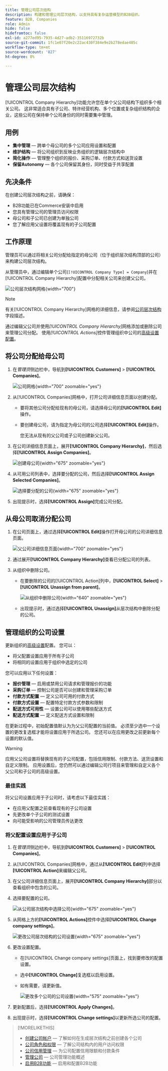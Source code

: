 ```yaml
---
title: 管理公司层次结构
description: 构建和管理公司层次结构，以支持具有复杂运营模型的B2B组织。
feature: B2B, Companies
role: Admin
hide: false
hidefromtoc: false
exl-id: a277ed95-7935-4d27-adb2-35116972732b
source-git-commit: 1fc1e07f20e2c22ac430f384e9e2b278edae405c
workflow-type: tm+mt
source-wordcount: '827'
ht-degree: 0%

---
```


# 管理公司层次结构

[!UICONTROL Company Hierarchy]功能允许您在单个父公司结构下组织多个相关公司。 这非常适合具有子公司、特许经营机构、多个位置或复杂组织结构的企业，这些公司在保持单个公司身份的同时需要集中管理。

## 用例

* **集中管理** — 跨单个母公司的多个公司应用设置和配置
* **维护结构** — 将公司组织到反映业务组织的逻辑层次结构中
* **简化操作** — 管理整个组织的报价、采购订单、付款方式和送货设置
* **保留Autonomy** — 各个公司保留其身份，同时受益于共享配置

## 先决条件

在创建公司层次结构之前，请确保：

* B2B功能已在Commerce安装中启用
* 您具有管理公司的管理员访问权限
* 母公司和子公司已创建为单独公司
* 您了解应用父设置将覆盖现有的子公司配置

## 工作原理

管理员可以通过将相关公司分配给指定的母公司（位于组织层次结构顶部的公司）来构建公司层次结构。

从管理员中，通过编辑单个公司(`[!UICONTROL Company Type] = Company`)并在[!UICONTROL Company Hierarchy]配置中分配相关公司来创建父公司。

![公司层次结构网格](./assets/company-hierarchy-grid.png){width="700"}

>[!NOTE]
>
>有关[!UICONTROL Company Hierarchy]网格的详细信息，请参阅[公司层次结构](account-company-create.md#company-hierarchy)字段描述。

通过编辑父公司并使用&#x200B;*[!UICONTROL Company Hierarchy]*&#x200B;网格添加或删除公司来管理公司分配。 使用&#x200B;*[!UICONTROL Actions]*&#x200B;控件管理组织中公司的[高级设置配置](#change-company-settings)。

## 将公司分配给母公司

1. 在&#x200B;_管理员_&#x200B;侧边栏中，导航到&#x200B;**[!UICONTROL Customers]** > **[!UICONTROL Companies]**。

   ![公司网格](./assets/companies-grid-view.png){width="700" zoomable="yes"}

1. 从[!UICONTROL Companies]网格中，打开公司详细信息页面以创建分配。

   * 要将其他公司分配给现有的母公司，请选择母公司的&#x200B;**[!UICONTROL Edit]**&#x200B;操作。
   * 要创建母公司，请为指定为母公司的公司选择&#x200B;**[!UICONTROL Edit]**&#x200B;操作。

     您无法从现有的父公司或子公司创建新父公司。

1. 在公司详细信息页面上，展开&#x200B;**[!UICONTROL Company Hierarchy]**，然后选择&#x200B;**[!UICONTROL Assign Companies]**。

   ![创建母公司](./assets/company-hierarchy-grid.png){width="675" zoomable="yes"}

1. 从可用公司列表中，选择要分配的公司，然后选择&#x200B;**[!UICONTROL Assign Selected Companies]**。

   ![选择要分配的公司](./assets/company-hierarchy-select-companies-assign.png){width="675" zoomable="yes"}

1. 出现提示时，选择&#x200B;**[!UICONTROL Assign]**&#x200B;完成公司分配。

## 从母公司取消分配公司

1. 在公司页面上，通过选择&#x200B;**[!UICONTROL Edit]**&#x200B;操作打开母公司的公司详细信息页面。

   ![父公司详细信息页面](./assets/company-update.png){width="700" zoomable="yes"}

1. 通过展开&#x200B;**[!UICONTROL Company Hierarchy]**&#x200B;查看已分配公司的列表。

1. 从组织中删除公司。

   * 在要删除的公司的[!UICONTROL Action]列中，**[!UICONTROL Select]** > **[!UICONTROL Unassign from parent]**。

     ![从组织中删除公司](./assets/company-hierarchy-grid-unassign.png){width="640" zoomable="yes"}

   * 出现提示时，通过选择&#x200B;**[!UICONTROL Unassign]**&#x200B;从层次结构中删除分配的公司。

## 管理组织的公司设置

更新组织的[高级设置](account-company-create.md#advanced-settings)配置。 您可以：

* 将父配置设置应用于所有子公司
* 将相同的设置应用于组织中选定的公司

您可以应用以下任何设置：

* **报价管理** — 启用或禁用公司请求和管理报价的功能
* **采购订单** — 控制公司是否可以创建和管理采购订单
* **付款方式配置** — 定义公司可用的付款方式
* **付款方式设置** — 配置特定付款方式参数和限制
* **配送方式可用性** — 设置公司可以使用哪些配送方式
* **配送方式配置** — 定义配送方式设置和限制

在更新过程中，初始配置值默认为为父公司配置的当前值。 必须至少选中一个设置的更改复选框才能将设置应用于所选公司。 您还可以在应用更改之前更新每个设置的默认值。

>[!WARNING]
>
>应用父公司设置将替换现有的子公司配置，包括信用限制、付款方法、送货设置和自定义限制。 应用设置后，您仍然可以通过编辑公司行项目来管理和自定义各个父公司和子公司的高级设置。

### 最佳实践

将父公司设置应用于子公司时，请考虑以下最佳实践：

* 在应用父配置之前查看现有的子公司设置
* 先更改单个子公司的测试设置
* 向可能受影响的公司管理员传达更改

### 将父配置设置应用于子公司

1. 在&#x200B;_管理员_&#x200B;侧边栏中，导航到&#x200B;**[!UICONTROL Customers]** > **[!UICONTROL Companies]**。

1. 从[!UICONTROL Companies]网格中，通过从&#x200B;**[!UICONTROL Edit]**&#x200B;列中选择&#x200B;**[!UICONTROL Action]**&#x200B;来编辑父公司。

1. 在父公司详细信息页面上，展开&#x200B;**[!UICONTROL Company Hierarchy]**&#x200B;部分以查看组织中包含的公司。

1. 选择要配置的公司。

   ![从公司层次结构中选择公司](assets/company-hierarchy-select-companies.png){width="675" zoomable="yes"}

1. 从网格上方的&#x200B;**[!UICONTROL Actions]**&#x200B;控件中选择&#x200B;**[!UICONTROL Change company settings]**。

   ![更改公司层次结构的公司设置](assets/company-hierarchy-change-company-settings-action.png){width="675" zoomable="yes"}

1. 更改设置配置。

   * 在[!UICONTROL Change company settings]页面上，找到要修改的配置设置。

   * 选中&#x200B;**[!UICONTROL Change]**&#x200B;复选框以启用设置。

   * 如有需要，请更新值。

     ![更改多个公司的公司设置](assets/company-hierarchy-change-settings-config.png){width="575" zoomable="yes"}

1. 更新配置后，选择&#x200B;**[!UICONTROL Apply Changes]**。

1. 出现提示时，选择&#x200B;**[!UICONTROL Change settings]**&#x200B;以更新所选公司的配置。

>[!MORELIKETHIS]
>
>* [创建公司帐户](account-company-create.md) — 了解如何在生成层次结构之前创建各个公司
>* [公司角色和权限](account-company-roles-permissions.md) — 了解公司结构内的用户访问权限
>* [公司信用管理](credit-company.md) — 为公司配置信用限额和付款条件
>* [管理公司](manage-companies.md) — 公司管理功能概述
>* [启用B2B功能](enable-basic-features.md) — 启用和配置B2B功能
